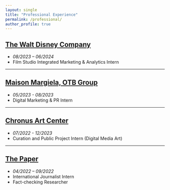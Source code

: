 ```yaml
---
layout: single
title: "Professional Experience"
permalink: /professional/
author_profile: true
---
```


## [The Walt Disney Company](https://www.thewaltdisneycompany.com)  
- *08/2023 – 06/2024*  
- Film Studio Integrated Marketing & Analytics Intern

---

## [Maison Margiela, OTB Group]([https://www.otb.net](https://www.otb.net/en/maison-margiela))    
- *05/2023 - 08/2023*  
- Digital Marketing & PR Intern

---

## [Chronus Art Center  ](https://chronusartcenter.org/)
- *07/2022 - 12/2023*  
- Curation and Public Project Intern (Digital Media Art)

---

## [The Paper](https://www.thepaper.cn) 
- *04/2022 – 09/2022*  
- International Journalist Intern  
- Fact-checking Researcher

